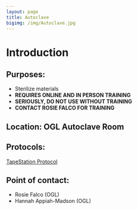 ```yaml
---
layout: page
title: Autoclave
bigimg: /img/Autoclave.jpg
---
```

# Introduction

## Purposes:
- Sterilize materials
- **REQUIRES ONLINE AND IN PERSON TRAINING**
- **SERIOUSLY, DO NOT USE WITHOUT TRAINING**
- **CONTACT ROSIE FALCO FOR TRAINING**

## Location: OGL Autoclave Room

## Protocols: 

[TapeStation Protocol](https://raw.githubusercontent.com/NUMSC-CoreFacility/sharedLabSpace/gh-pages/protocols/2200TapeStation_Guide.pdf)

## Point of contact: 
- Rosie Falco (OGL)
- Hannah Appiah-Madson (OGL)


